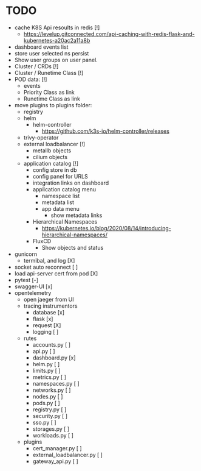 # TODO

* cache K8S Api resoults in redis [!]
  * https://levelup.gitconnected.com/api-caching-with-redis-flask-and-kubernetes-a20ac2a11a8b
* dashboard events list
* store user selected ns persist
* Show user groups on user panel.
* Cluster / CRDs [!]
* Cluster / Runetime Class [!]
* POD data: [!]
  * events
  * Priority Class as link
  * Runetime Class as link
* move plugins to plugins folder:
  * registry
  * helm
    * helm-controller
      * https://github.com/k3s-io/helm-controller/releases
  * trivy-operator
  * external loadbalancer [!]
    * metallb objects
    * cilium objects
  * application catalog [!]
    * config store in db
    * config panel for URLS
    * integration links on dashboard
    * application catalog menu
      * namespace list
      * metadata list
      * app data menu
        * show metadata links
    * Hierarchical Namespaces
      * https://kubernetes.io/blog/2020/08/14/introducing-hierarchical-namespaces/
    * FluxCD
      * Show objects and status
* gunicorn
  * termibal, and log           [X]
* socket auto reconnect         [ ]
* load api-server cert from pod [X]
* pytest                        [-]
* swagger-UI                    [x]  
* opentelemetry 
  * open jaeger from UI
  * tracing instrumentors
    * database                  [x]
    * flask                     [x]
    * request                   [X]
    * logging                   [ ]
  * rutes
    * accounts.py               [ ]
    * api.py                    [ ]
    * dashboard.py              [x]
    * helm.py                   [ ]
    * limits.py                 [ ]
    * metrics.py                [ ]
    * namespaces.py             [ ]
    * networks.py               [ ]
    * nodes.py                  [ ]
    * pods.py                   [ ]
    * registry.py               [ ]
    * security.py               [ ]
    * sso.py                    [ ]
    * storages.py               [ ]
    * workloads.py              [ ]
  * plugins
    * cert_manager.py           [ ]
    * external_loadbalancer.py  [ ]
    * gateway_api.py            [ ]
